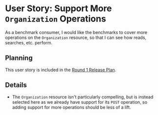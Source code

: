 # User Story: Support More `Organization` Operations

As a benchmark consumer,
  I would like the benchmarks to cover more operations on the `Organization` resource,
  so that I can see how reads, searches, etc. perform.


## Planning

This user story is included in the
  [Round 1 Release Plan](../plans/0001-round-1.md).


## Details

* The `Organization` resource isn't particularly compelling,
    but is instead selected here as we already have support for its `POST` operation,
    so adding support for more operations should be less of a lift.